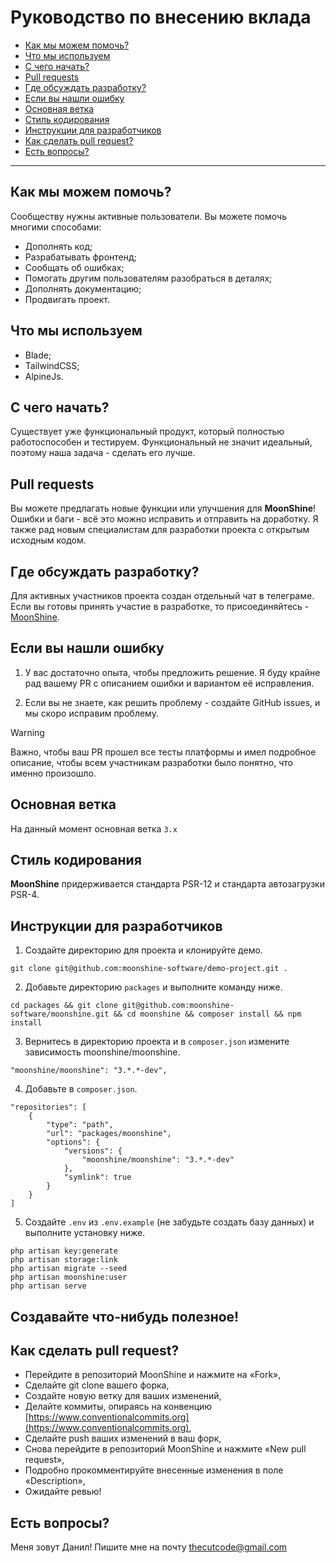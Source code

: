 # Руководство по внесению вклада

- [Как мы можем помочь?](#how-can-we-help)
- [Что мы используем](#lets-use)
- [С чего начать?](#where-do-we-start)
- [Pull requests](#pull-requests)
- [Где обсуждать разработку?](#where-to-discuss-the-development)
- [Если вы нашли ошибку](#if-you-find-a-mistake)
- [Основная ветка](#main-branch)
- [Стиль кодирования](#coding-style)
- [Инструкции для разработчиков](#dev-guide)
- [Как сделать pull request?](#pr)
- [Есть вопросы?](#any-questions)

---

<a name="how-can-we-help"></a>
## Как мы можем помочь?

Сообществу нужны активные пользователи. Вы можете помочь многими способами:

- Дополнять код;
- Разрабатывать фронтенд;
- Сообщать об ошибках;
- Помогать другим пользователям разобраться в деталях;
- Дополнять документацию;
- Продвигать проект.

<a name="lets-use"></a>
## Что мы используем

- Blade;
- TailwindCSS;
- AlpineJs.

<a name="where-do-we-start"></a>
## С чего начать?

Существует уже функциональный продукт, который полностью работоспособен и тестируем. Функциональный не значит идеальный, поэтому наша задача - сделать его лучше.

<a name="pull-requests"></a>
## Pull requests

Вы можете предлагать новые функции или улучшения для **MoonShine**! Ошибки и баги - всё это можно исправить и отправить на доработку. Я также рад новым специалистам для разработки проекта с открытым исходным кодом.

<a name="where-to-discuss-the-development"></a>
## Где обсуждать разработку?

Для активных участников проекта создан отдельный чат в телеграме. Если вы готовы принять участие в разработке, то присоединяйтесь - [MoonShine](https://t.me/MoonShine_Laravel).

<a name="if-you-find-a-mistake"></a>
## Если вы нашли ошибку

1. У вас достаточно опыта, чтобы предложить решение. Я буду крайне рад вашему PR с описанием ошибки и вариантом её исправления.

2. Если вы не знаете, как решить проблему - создайте GitHub issues, и мы скоро исправим проблему.

> [!WARNING]
> Важно, чтобы ваш PR прошел все тесты платформы и имел подробное описание, чтобы всем участникам разработки было понятно, что именно произошло.

<a name="main-branch"></a>
## Основная ветка

На данный момент основная ветка `3.x`

<a name="coding-style"></a>
## Стиль кодирования

**MoonShine** придерживается стандарта PSR-12 и стандарта автозагрузки PSR-4.

<a name="dev-guide"></a>
## Инструкции для разработчиков

1. Создайте директорию для проекта и клонируйте демо.

```
git clone git@github.com:moonshine-software/demo-project.git .
```

2. Добавьте директорию `packages` и выполните команду ниже.

```
cd packages && git clone git@github.com:moonshine-software/moonshine.git && cd moonshine && composer install && npm install
```

3. Вернитесь в директорию проекта и в `composer.json` измените зависимость moonshine/moonshine.

```
"moonshine/moonshine": "3.*.*-dev",
```

4. Добавьте в `composer.json`.

```
"repositories": [
    {
        "type": "path",
        "url": "packages/moonshine",
        "options": {
            "versions": {
                "moonshine/moonshine": "3.*.*-dev"
            },
            "symlink": true
        }
    }
]
```

5. Создайте `.env` из `.env.example` (не забудьте создать базу данных) и выполните установку ниже.

```
php artisan key:generate
php artisan storage:link
php artisan migrate --seed
php artisan moonshine:user
php artisan serve
```

## Создавайте что-нибудь полезное!

<a name="pr"></a>
## Как сделать pull request?

- Перейдите в репозиторий MoonShine и нажмите на «Fork»,
- Сделайте git clone вашего форка,
- Создайте новую ветку для ваших изменений,
- Делайте коммиты, опираясь на конвенцию [https://www.conventionalcommits.org](https://www.conventionalcommits.org),
- Сделайте push ваших изменений в ваш форк,
- Снова перейдите в репозиторий MoonShine и нажмите «New pull request»,
- Подробно прокомментируйте внесенные изменения в поле «Description»,
- Ожидайте ревью!

<a name="any-questions"></a>
## Есть вопросы?

Меня зовут Данил! Пишите мне на почту [thecutcode@gmail.com](mailto:thecutcode@gmail.com)
